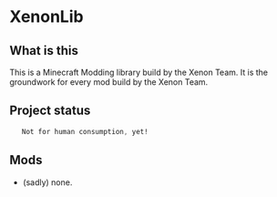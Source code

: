 # XenonLib


## What is this

This is a Minecraft Modding library build by the Xenon Team.
It is the groundwork for every mod build by the Xenon Team.


## Project status

```css red
   Not for human consumption, yet!
```

## Mods

* (sadly) none.
